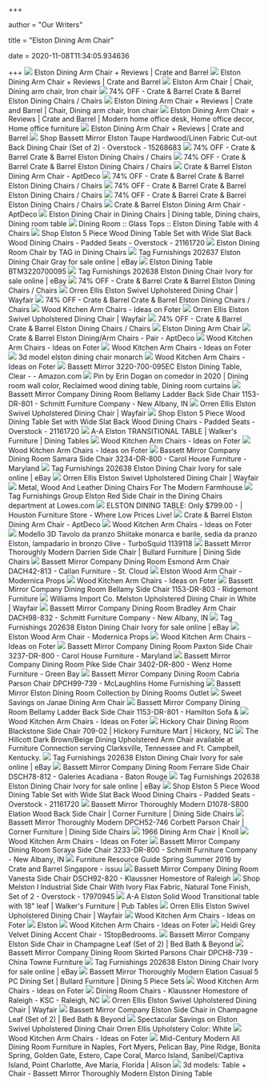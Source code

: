 +++
        
author = "Our Writers"
        
title = "Elston Dining Arm Chair"
        
date = 2020-11-08T11:34:05.934636
        
+++
[ ![](https://images.crateandbarrel.com/is/image/Crate/ElstonArmChairSHS15_1x1/$web_pdp_main_carousel_zoom_med$/190411135026/elston-arm-chair.jpg)](https://images.crateandbarrel.com/is/image/Crate/ElstonArmChairSHS15_1x1/$web_pdp_main_carousel_zoom_med$/190411135026/elston-arm-chair.jpg) Elston Dining Arm Chair + Reviews | Crate and Barrel
[ ![](https://images.crateandbarrel.com/is/image/Crate/ElstonArmChairF13/$web_pdp_main_carousel_zoom_med$/190411135026/elston-arm-chair.jpg)](https://images.crateandbarrel.com/is/image/Crate/ElstonArmChairF13/$web_pdp_main_carousel_zoom_med$/190411135026/elston-arm-chair.jpg) Elston Dining Arm Chair + Reviews | Crate and Barrel
[ ![](https://i.pinimg.com/originals/a7/5b/50/a75b506f61ef713bdb42fc799f8ca4c5.jpg)](https://i.pinimg.com/originals/a7/5b/50/a75b506f61ef713bdb42fc799f8ca4c5.jpg) Elston Arm Chair | Chair, Dining arm chair, Iron chair
[ ![](https://images.kaiyo.com/70266/crate-and-barrel/chairs/dining-chairs/crate-and-barrel-elston-dining-chairs-sale.jpeg)](https://images.kaiyo.com/70266/crate-and-barrel/chairs/dining-chairs/crate-and-barrel-elston-dining-chairs-sale.jpeg) 74% OFF - Crate & Barrel Crate & Barrel Elston Dining Chairs / Chairs
[ ![](https://i.pinimg.com/originals/43/45/52/43455219f7eeb7faf09b830fc3c4ebe5.jpg)](https://i.pinimg.com/originals/43/45/52/43455219f7eeb7faf09b830fc3c4ebe5.jpg) Elston Dining Arm Chair + Reviews | Crate and Barrel | Chair, Dining arm  chair, Iron chair
[ ![](https://i.pinimg.com/originals/af/58/dd/af58dd24192f8f082e797dd2754c4c9a.jpg)](https://i.pinimg.com/originals/af/58/dd/af58dd24192f8f082e797dd2754c4c9a.jpg) Elston Dining Arm Chair + Reviews | Crate and Barrel | Modern home office  desk, Home office decor, Home office furniture
[ ![](https://images.crateandbarrel.com/is/image/Crate/ElstonArmChair3QF13/$web_pdp_main_carousel_zoom_med$/190411135026/elston-arm-chair.jpg)](https://images.crateandbarrel.com/is/image/Crate/ElstonArmChair3QF13/$web_pdp_main_carousel_zoom_med$/190411135026/elston-arm-chair.jpg) Elston Dining Arm Chair + Reviews | Crate and Barrel
[ ![](https://ak1.ostkcdn.com/images/products/15268683/Elston-Side-Chair-4d01bf6e-7aba-4397-a0cf-6c82a4569ff8.jpg)](https://ak1.ostkcdn.com/images/products/15268683/Elston-Side-Chair-4d01bf6e-7aba-4397-a0cf-6c82a4569ff8.jpg) Shop Bassett Mirror Elston Taupe Hardwood/Linen Fabric Cut-out Back Dining  Chair (Set of 2) - Overstock - 15268683
[ ![](https://images.kaiyo.com/70266/crate-and-barrel/chairs/dining-chairs/crate-and-barrel-elston-dining-chairs.jpeg)](https://images.kaiyo.com/70266/crate-and-barrel/chairs/dining-chairs/crate-and-barrel-elston-dining-chairs.jpeg) 74% OFF - Crate & Barrel Crate & Barrel Elston Dining Chairs / Chairs
[ ![](https://images.kaiyo.com/70266/crate-and-barrel/chairs/dining-chairs/second-hand-crate-and-barrel-elston-dining-chairs.jpeg)](https://images.kaiyo.com/70266/crate-and-barrel/chairs/dining-chairs/second-hand-crate-and-barrel-elston-dining-chairs.jpeg) 74% OFF - Crate & Barrel Crate & Barrel Elston Dining Chairs / Chairs
[ ![](https://d6qwfb5pdou4u.cloudfront.net/product-images/6330001-6340000/6339577/617239255338fc2ecdbc9e16ab6b0918386c0a9fcfad8c8eb97bb70407786f08/1500-1500-frame-0.jpg)](https://d6qwfb5pdou4u.cloudfront.net/product-images/6330001-6340000/6339577/617239255338fc2ecdbc9e16ab6b0918386c0a9fcfad8c8eb97bb70407786f08/1500-1500-frame-0.jpg) Crate & Barrel Elston Dining Arm Chair - AptDeco
[ ![](https://images.kaiyo.com/70266/crate-and-barrel/chairs/dining-chairs/crate-and-barrel-elston-dining-chairs-used.jpeg)](https://images.kaiyo.com/70266/crate-and-barrel/chairs/dining-chairs/crate-and-barrel-elston-dining-chairs-used.jpeg) 74% OFF - Crate & Barrel Crate & Barrel Elston Dining Chairs / Chairs
[ ![](https://images.kaiyo.com/70266/crate-and-barrel/chairs/dining-chairs/crate-and-barrel-elston-dining-chairs-second-hand.jpeg)](https://images.kaiyo.com/70266/crate-and-barrel/chairs/dining-chairs/crate-and-barrel-elston-dining-chairs-second-hand.jpeg) 74% OFF - Crate & Barrel Crate & Barrel Elston Dining Chairs / Chairs
[ ![](https://images.kaiyo.com/70266/crate-and-barrel/chairs/dining-chairs/used-crate-and-barrel-elston-dining-chairs.jpeg)](https://images.kaiyo.com/70266/crate-and-barrel/chairs/dining-chairs/used-crate-and-barrel-elston-dining-chairs.jpeg) 74% OFF - Crate & Barrel Crate & Barrel Elston Dining Chairs / Chairs
[ ![](https://d6qwfb5pdou4u.cloudfront.net/product-images/6330001-6340000/6339577/9650493863433c5d88141332dc2c55593a1f243864fc8306e1e16dfc18868be9/1500-1500-frame-0.jpg)](https://d6qwfb5pdou4u.cloudfront.net/product-images/6330001-6340000/6339577/9650493863433c5d88141332dc2c55593a1f243864fc8306e1e16dfc18868be9/1500-1500-frame-0.jpg) Crate & Barrel Elston Dining Arm Chair - AptDeco
[ ![](https://i.pinimg.com/originals/60/b6/bf/60b6bfe6c5996d891b58f584162b7088.jpg)](https://i.pinimg.com/originals/60/b6/bf/60b6bfe6c5996d891b58f584162b7088.jpg) Elston Dining Chair in Dining Chairs | Dining table, Dining chairs, Dining  room table
[ ![](http://www.dineandhome.com/catalog/images/detailed/1/3220-set2_2.jpg)](http://www.dineandhome.com/catalog/images/detailed/1/3220-set2_2.jpg) Dining Room :: Glass Tops :: Elston Dining Table with 4 Chairs
[ ![](https://ak1.ostkcdn.com/images/products/21161720/Elston-5-Piece-Wood-Dining-Table-Set-with-Wide-Slat-Back-Wood-Dining-Chairs-Padded-Seats-16d38f27-dbec-499e-9f70-96ecfdbaf7af_600.jpg?impolicy=medium)](https://ak1.ostkcdn.com/images/products/21161720/Elston-5-Piece-Wood-Dining-Table-Set-with-Wide-Slat-Back-Wood-Dining-Chairs-Padded-Seats-16d38f27-dbec-499e-9f70-96ecfdbaf7af_600.jpg?impolicy=medium) Shop Elston 5 Piece Wood Dining Table Set with Wide Slat Back Wood Dining  Chairs - Padded Seats - Overstock - 21161720
[ ![](https://www.organizeit.com/images/elston-dining-room-chair-by-tag.jpg)](https://www.organizeit.com/images/elston-dining-room-chair-by-tag.jpg) Elston Dining Room Chair by TAG in Dining Chairs
[ ![](https://i.ebayimg.com/images/g/hksAAOSwK95fHvbh/s-l640.jpg)](https://i.ebayimg.com/images/g/hksAAOSwK95fHvbh/s-l640.jpg) Tag Furnishings 202637 Elston Dining Chair Gray for sale online | eBay
[ ![](https://images2.imgix.net/p4dbimg/526/images/3220-700-095-2.jpg?fit=fill&trim=color&trimcolor=FFFFFF&trimtol=5&bg=FFFFFF&dl=3220-700-095.jpg&fm=jpg&auto=format)](https://images2.imgix.net/p4dbimg/526/images/3220-700-095-2.jpg?fit=fill&trim=color&trimcolor=FFFFFF&trimtol=5&bg=FFFFFF&dl=3220-700-095.jpg&fm=jpg&auto=format) Elston Dining Table BTM3220700095
[ ![](https://i.ebayimg.com/images/g/7eIAAOSwKc1cyxHm/s-l1600.jpg)](https://i.ebayimg.com/images/g/7eIAAOSwKc1cyxHm/s-l1600.jpg) Tag Furnishings 202638 Elston Dining Chair Ivory for sale online | eBay
[ ![](https://images.kaiyo.com/70266/crate-and-barrel/chairs/dining-chairs/shop-crate-and-barrel-elston-dining-chairs.jpeg)](https://images.kaiyo.com/70266/crate-and-barrel/chairs/dining-chairs/shop-crate-and-barrel-elston-dining-chairs.jpeg) 74% OFF - Crate & Barrel Crate & Barrel Elston Dining Chairs / Chairs
[ ![](https://secure.img1-fg.wfcdn.com/im/99864055/compr-r85/1154/115477996/elston-swivel-upholstered-dining-chair.jpg)](https://secure.img1-fg.wfcdn.com/im/99864055/compr-r85/1154/115477996/elston-swivel-upholstered-dining-chair.jpg) Orren Ellis Elston Swivel Upholstered Dining Chair | Wayfair
[ ![](https://images.kaiyo.com/70266/crate-and-barrel/chairs/dining-chairs/buy-crate-and-barrel-elston-dining-chairs.jpeg)](https://images.kaiyo.com/70266/crate-and-barrel/chairs/dining-chairs/buy-crate-and-barrel-elston-dining-chairs.jpeg) 74% OFF - Crate & Barrel Crate & Barrel Elston Dining Chairs / Chairs
[ ![](https://foter.com/photos/title/wood-kitchen-arm-chairs.jpg)](https://foter.com/photos/title/wood-kitchen-arm-chairs.jpg) Wood Kitchen Arm Chairs - Ideas on Foter
[ ![](https://secure.img1-fg.wfcdn.com/im/21567085/resize-h600-w600%5Ecompr-r85/6615/66155421/Elston+Swivel+Upholstered+Dining+Chair.jpg)](https://secure.img1-fg.wfcdn.com/im/21567085/resize-h600-w600%5Ecompr-r85/6615/66155421/Elston+Swivel+Upholstered+Dining+Chair.jpg) Orren Ellis Elston Swivel Upholstered Dining Chair | Wayfair
[ ![](https://images.kaiyo.com/70266/crate-and-barrel/chairs/dining-chairs/crate-and-barrel-elston-dining-chairs-coupon.jpeg)](https://images.kaiyo.com/70266/crate-and-barrel/chairs/dining-chairs/crate-and-barrel-elston-dining-chairs-coupon.jpeg) 74% OFF - Crate & Barrel Crate & Barrel Elston Dining Chairs / Chairs
[ ![](https://res-3.cloudinary.com/dzmatfkhc/image/upload/c_fill,dpr_1.0,e_sharpen:100,f_auto,h_250,q_auto,w_250/v1/media/catalog/product/m/a/maf_5f6fac825cfe0_dijn4m4k2ci5lb31sqyq.jpg.jpg)](https://res-3.cloudinary.com/dzmatfkhc/image/upload/c_fill,dpr_1.0,e_sharpen:100,f_auto,h_250,q_auto,w_250/v1/media/catalog/product/m/a/maf_5f6fac825cfe0_dijn4m4k2ci5lb31sqyq.jpg.jpg) Elston Dining Arm Chair
[ ![](https://d6qwfb5pdou4u.cloudfront.net/product-images/280001-290000/288703/14633038822cb8bfed2d27c2598fe22d58c24fc606/1500-1500-frame-0.jpg)](https://d6qwfb5pdou4u.cloudfront.net/product-images/280001-290000/288703/14633038822cb8bfed2d27c2598fe22d58c24fc606/1500-1500-frame-0.jpg) Crate & Barrel Elston Dining/Arm Chairs - Pair - AptDeco
[ ![](https://foter.com/photos/172/set-of-2-dining-chairs-mission-style-medium-brown-finish.jpg?s=pi)](https://foter.com/photos/172/set-of-2-dining-chairs-mission-style-medium-brown-finish.jpg?s=pi) Wood Kitchen Arm Chairs - Ideas on Foter
[ ![](https://foter.com/photos/370/masters-arm-chair-set-of-2.jpg?s=t)](https://foter.com/photos/370/masters-arm-chair-set-of-2.jpg?s=t) Wood Kitchen Arm Chairs - Ideas on Foter
[ ![](https://static.turbosquid.com/Preview/2017/03/21__14_03_59/preview1.jpg78AE0A59-7F1D-46CE-B290-8C061705B2ACOriginal.jpg)](https://static.turbosquid.com/Preview/2017/03/21__14_03_59/preview1.jpg78AE0A59-7F1D-46CE-B290-8C061705B2ACOriginal.jpg) 3d model elston dining chair monarch
[ ![](https://foter.com/photos/227/wood-kitchen-arm-chairs-16.jpg?s=pi)](https://foter.com/photos/227/wood-kitchen-arm-chairs-16.jpg?s=pi) Wood Kitchen Arm Chairs - Ideas on Foter
[ ![](https://images-na.ssl-images-amazon.com/images/I/71gFwuXtvbL._AC_SL1500_.jpg)](https://images-na.ssl-images-amazon.com/images/I/71gFwuXtvbL._AC_SL1500_.jpg) Bassett Mirror 3220-700-095EC Elston Dining Table, Clear - - Amazon.com
[ ![](https://i.pinimg.com/originals/09/dd/df/09dddf174adddb39374f4a4d1cce2499.jpg)](https://i.pinimg.com/originals/09/dd/df/09dddf174adddb39374f4a4d1cce2499.jpg) Pin by Erin Dogan on comedor in 2020 | Dining room wall color, Reclaimed  wood dining table, Dining room curtains
[ ![](https://s3.amazonaws.com/images2.eprevue.net/p4dbimg/526/images/1153-dr-801-1.jpg)](https://s3.amazonaws.com/images2.eprevue.net/p4dbimg/526/images/1153-dr-801-1.jpg) Bassett Mirror Company Dining Room Bellamy Ladder Back Side Chair  1153-DR-801 - Schmitt Furniture Company - New Albany, IN
[ ![](https://secure.img1-fg.wfcdn.com/im/50541943/resize-h600-w600%5Ecompr-r85/6615/66155414/Elston+Swivel+Upholstered+Dining+Chair.jpg)](https://secure.img1-fg.wfcdn.com/im/50541943/resize-h600-w600%5Ecompr-r85/6615/66155414/Elston+Swivel+Upholstered+Dining+Chair.jpg) Orren Ellis Elston Swivel Upholstered Dining Chair | Wayfair
[ ![](https://ak1.ostkcdn.com/images/products/21161720/Elston-5-Piece-Wood-Dining-Table-Set-with-Wide-Slat-Back-Wood-Dining-Chairs-Padded-Seats-4855ab50-c464-4b36-8d0a-cfbd7e952c17.jpg)](https://ak1.ostkcdn.com/images/products/21161720/Elston-5-Piece-Wood-Dining-Table-Set-with-Wide-Slat-Back-Wood-Dining-Chairs-Padded-Seats-4855ab50-c464-4b36-8d0a-cfbd7e952c17.jpg) Shop Elston 5 Piece Wood Dining Table Set with Wide Slat Back Wood Dining  Chairs - Padded Seats - Overstock - 21161720
[ ![](https://images.furnituredealer.net/img/products%2Faamerica%2Fcolor%2Fbremerton%20-%20wg_14907-bw_yv9o9kuk2wxv6pgpfugg.jpg)](https://images.furnituredealer.net/img/products%2Faamerica%2Fcolor%2Fbremerton%20-%20wg_14907-bw_yv9o9kuk2wxv6pgpfugg.jpg) A-A Elston TRANSITIONAL TABLE | Walker's Furniture | Dining Tables
[ ![](https://foter.com/photos/227/wood-kitchen-arm-chairs-19.jpg?s=pi)](https://foter.com/photos/227/wood-kitchen-arm-chairs-19.jpg?s=pi) Wood Kitchen Arm Chairs - Ideas on Foter
[ ![](https://foter.com/photos/375/stanley-arm-chair-set-of-2-1.jpg?s=pi)](https://foter.com/photos/375/stanley-arm-chair-set-of-2-1.jpg?s=pi) Wood Kitchen Arm Chairs - Ideas on Foter
[ ![](https://images2.imgix.net/p4dbimg/526/images/3234-dr-800.jpg?fit=fill&trim=color&trimcolor=FFFFFF&trimtol=5&bg=FFFFFF&w=768&h=576&fm=pjpg&auto=format)](https://images2.imgix.net/p4dbimg/526/images/3234-dr-800.jpg?fit=fill&trim=color&trimcolor=FFFFFF&trimtol=5&bg=FFFFFF&w=768&h=576&fm=pjpg&auto=format) Bassett Mirror Company Dining Room Samara Side Chair 3234-DR-800 - Carol  House Furniture - Maryland
[ ![](https://i.ebayimg.com/images/g/UywAAOSwe8JcyxHl/s-l1600.jpg)](https://i.ebayimg.com/images/g/UywAAOSwe8JcyxHl/s-l1600.jpg) Tag Furnishings 202638 Elston Dining Chair Ivory for sale online | eBay
[ ![](https://secure.img1-fg.wfcdn.com/im/77659969/resize-h800-w800%5Ecompr-r85/8901/89010815/Elston+Swivel+Upholstered+Dining+Chair.jpg)](https://secure.img1-fg.wfcdn.com/im/77659969/resize-h800-w800%5Ecompr-r85/8901/89010815/Elston+Swivel+Upholstered+Dining+Chair.jpg) Orren Ellis Elston Swivel Upholstered Dining Chair | Wayfair
[ ![](https://www.homestead128.com/wp-content/uploads/2017/06/dining-chairs-pin.png)](https://www.homestead128.com/wp-content/uploads/2017/06/dining-chairs-pin.png) Metal, Wood And Leather Dining Chairs For The Modern Farmhouse
[ ![](https://mobileimages.lowes.com/product/converted/454869/4548698xl.jpg)](https://mobileimages.lowes.com/product/converted/454869/4548698xl.jpg) Tag Furnishings Group Elston Red Side Chair in the Dining Chairs department  at Lowes.com
[ ![](https://www.exclusivefurniture.com/images/thumbs/0016070_elston-dining-table_870.jpeg)](https://www.exclusivefurniture.com/images/thumbs/0016070_elston-dining-table_870.jpeg) ELSTON DINING TABLE: Only $799.00 - | Houston Furniture Store - Where Low  Prices Live!
[ ![](https://d6qwfb5pdou4u.cloudfront.net/product-images/6330001-6340000/6339235/15797683409f4edb6cfd16aedcf68ac3adf078e422/1500-1500-frame-0.jpg)](https://d6qwfb5pdou4u.cloudfront.net/product-images/6330001-6340000/6339235/15797683409f4edb6cfd16aedcf68ac3adf078e422/1500-1500-frame-0.jpg) Crate & Barrel Elston Dining Arm Chair - AptDeco
[ ![](https://foter.com/photos/233/marbrisa-mission-arm-chair-medium-brown-single-1.jpg?s=pi)](https://foter.com/photos/233/marbrisa-mission-arm-chair-medium-brown-single-1.jpg?s=pi) Wood Kitchen Arm Chairs - Ideas on Foter
[ ![](https://static.turbosquid.com/Preview/2017/03/21__14_03_59/preview2.jpgA4E7AADB-1894-474D-9ABC-B053CB98834ELarge.jpg)](https://static.turbosquid.com/Preview/2017/03/21__14_03_59/preview2.jpgA4E7AADB-1894-474D-9ABC-B053CB98834ELarge.jpg) Modello 3D Tavolo da pranzo Shiitake monarca e barile, sedia da pranzo  Elston, lampadario in bronzo Clive - TurboSquid 1139118
[ ![](https://images.furnituredealer.net/img/products%2Fbassett_mirror%2Fcolor%2Fthoroughly%20modern_dsch77-811-b.jpg)](https://images.furnituredealer.net/img/products%2Fbassett_mirror%2Fcolor%2Fthoroughly%20modern_dsch77-811-b.jpg) Bassett Mirror Thoroughly Modern Darrien Side Chair | Bullard Furniture | Dining  Side Chairs
[ ![](https://images2.imgix.net/p4dbimg/526/images/dsch42-813-arm-chair.jpg?fit=fill&trim=color&trimcolor=FFFFFF&trimtol=5&bg=FFFFFF&w=384&h=288&fm=pjpg&auto=format)](https://images2.imgix.net/p4dbimg/526/images/dsch42-813-arm-chair.jpg?fit=fill&trim=color&trimcolor=FFFFFF&trimtol=5&bg=FFFFFF&w=384&h=288&fm=pjpg&auto=format) Bassett Mirror Company Dining Room Esmond Arm Chair DACH42-813 - Callan  Furniture - St. Cloud
[ ![](https://cdn.shopify.com/s/files/1/1810/9697/products/S02498_34X20X20-2-LR.jpg?v=1574225230)](https://cdn.shopify.com/s/files/1/1810/9697/products/S02498_34X20X20-2-LR.jpg?v=1574225230) Elston Wood Arm Chair - Modernica Props
[ ![](https://foter.com/photos/188/boss-executive-box-arm-chair-w-mahogany-finish-guest-seating.jpg?s=t)](https://foter.com/photos/188/boss-executive-box-arm-chair-w-mahogany-finish-guest-seating.jpg?s=t) Wood Kitchen Arm Chairs - Ideas on Foter
[ ![](https://images2.imgix.net/p4dbimg/526/images/1153-dr-803.jpg?fit=fill&trim=color&trimcolor=FFFFFF&trimtol=5&bg=FFFFFF&dl=1153-DR-803.jpg&fm=jpg&auto=format)](https://images2.imgix.net/p4dbimg/526/images/1153-dr-803.jpg?fit=fill&trim=color&trimcolor=FFFFFF&trimtol=5&bg=FFFFFF&dl=1153-DR-803.jpg&fm=jpg&auto=format) Bassett Mirror Company Dining Room Bellamy Side Chair 1153-DR-803 -  Ridgemont Furniture
[ ![](https://secure.img1-fg.wfcdn.com/im/89751444/resize-h800-w800%5Ecompr-r85/9430/94303303/Melston+Upholstered+Dining+Chair+in+White.jpg)](https://secure.img1-fg.wfcdn.com/im/89751444/resize-h800-w800%5Ecompr-r85/9430/94303303/Melston+Upholstered+Dining+Chair+in+White.jpg) Williams Import Co. Melston Upholstered Dining Chair in White | Wayfair
[ ![](https://images2.imgix.net/p4dbimg/526/images/dach98-832-1.jpg?fit=fill&trim=color&trimcolor=FFFFFF&trimtol=5&bg=FFFFFF&w=1024&h=768&fm=pjpg&auto=format)](https://images2.imgix.net/p4dbimg/526/images/dach98-832-1.jpg?fit=fill&trim=color&trimcolor=FFFFFF&trimtol=5&bg=FFFFFF&w=1024&h=768&fm=pjpg&auto=format) Bassett Mirror Company Dining Room Bradley Arm Chair DACH98-832 - Schmitt  Furniture Company - New Albany, IN
[ ![](https://i.ebayimg.com/images/g/l5gAAOSw9ZtcyxHm/s-l1600.jpg)](https://i.ebayimg.com/images/g/l5gAAOSw9ZtcyxHm/s-l1600.jpg) Tag Furnishings 202638 Elston Dining Chair Ivory for sale online | eBay
[ ![](https://cdn.shopify.com/s/files/1/1810/9697/products/S02498_34X20X20-3-LR.jpg?v=1574225230)](https://cdn.shopify.com/s/files/1/1810/9697/products/S02498_34X20X20-3-LR.jpg?v=1574225230) Elston Wood Arm Chair - Modernica Props
[ ![](https://foter.com/photos/227/paula-deen-home-captain-mikes-dining-arm-chair-in-linen.jpg?s=pi)](https://foter.com/photos/227/paula-deen-home-captain-mikes-dining-arm-chair-in-linen.jpg?s=pi) Wood Kitchen Arm Chairs - Ideas on Foter
[ ![](https://images2.imgix.net/p4dbimg/526/images/3237-s800-chair-angle-1.jpg?fit=fill&trim=color&trimcolor=FFFFFF&trimtol=5&bg=FFFFFF&w=768&h=576&fm=pjpg&auto=format)](https://images2.imgix.net/p4dbimg/526/images/3237-s800-chair-angle-1.jpg?fit=fill&trim=color&trimcolor=FFFFFF&trimtol=5&bg=FFFFFF&w=768&h=576&fm=pjpg&auto=format) Bassett Mirror Company Dining Room Paxton Side Chair 3237-DR-800 - Carol  House Furniture - Maryland
[ ![](https://images2.imgix.net/p4dbimg/526/images/3402-dr-800.jpg?fit=fill&trim=color&trimcolor=FFFFFF&trimtol=5&bg=FFFFFF&dl=3402-DR-800.jpg&fm=jpg&auto=format)](https://images2.imgix.net/p4dbimg/526/images/3402-dr-800.jpg?fit=fill&trim=color&trimcolor=FFFFFF&trimtol=5&bg=FFFFFF&dl=3402-DR-800.jpg&fm=jpg&auto=format) Bassett Mirror Company Dining Room Pike Side Chair 3402-DR-800 - Wenz Home  Furniture - Green Bay
[ ![](https://images2.imgix.net/p4dbimg/526/images/dpch99-739-1.jpg?trim=color&trimcolor=FFFFFF&trimtol=5&w=1024&h=768&fm=pjpg&auto=format)](https://images2.imgix.net/p4dbimg/526/images/dpch99-739-1.jpg?trim=color&trimcolor=FFFFFF&trimtol=5&w=1024&h=768&fm=pjpg&auto=format) Bassett Mirror Company Dining Room Cabria Parson Chair DPCH99-739 -  McLaughlins Home Furnishing
[ ![](https://www.diningroomsoutlet.com/media/catalog/category/3220-700-bann.jpg)](https://www.diningroomsoutlet.com/media/catalog/category/3220-700-bann.jpg) Bassett Mirror Elston Dining Room Collection by Dining Rooms Outlet
[ ![](https://images.prod.meredith.com/product/844969d33a5fce3dad2d28b3f494f9a0/1576965707685/l/janae-dining-arm-chair)](https://images.prod.meredith.com/product/844969d33a5fce3dad2d28b3f494f9a0/1576965707685/l/janae-dining-arm-chair) Sweet Savings on Janae Dining Arm Chair
[ ![](https://images2.imgix.net/p4dbimg/526/images/1153-dr-801-a-1.jpg?trim=color&trimcolor=FFFFFF&trimtol=5&w=1024&h=768&fm=pjpg&auto=format)](https://images2.imgix.net/p4dbimg/526/images/1153-dr-801-a-1.jpg?trim=color&trimcolor=FFFFFF&trimtol=5&w=1024&h=768&fm=pjpg&auto=format) Bassett Mirror Company Dining Room Bellamy Ladder Back Side Chair  1153-DR-801 - Hamilton Sofa &
[ ![](https://foter.com/photos/249/2xhome-set-of-2-eames-style-dining-room-chairs-high-quality-armchair-wooden-eiffel-legs-lounge-chair-seat-shell-arm-arms-armed-armchairs-with-wood-dowel-leg-woodleg-legged-base-pyramid-eifel-daw-moder.jpg?s=pi)](https://foter.com/photos/249/2xhome-set-of-2-eames-style-dining-room-chairs-high-quality-armchair-wooden-eiffel-legs-lounge-chair-seat-shell-arm-arms-armed-armchairs-with-wood-dowel-leg-woodleg-legged-base-pyramid-eifel-daw-moder.jpg?s=pi) Wood Kitchen Arm Chairs - Ideas on Foter
[ ![](https://images2.imgix.net/p4dbimg/768/images/709-02.jpg?fit=fill&trim=color&trimcolor=FFFFFF&trimtol=5&bg=FFFFFF&w=768&h=576&fm=pjpg&auto=format)](https://images2.imgix.net/p4dbimg/768/images/709-02.jpg?fit=fill&trim=color&trimcolor=FFFFFF&trimtol=5&bg=FFFFFF&w=768&h=576&fm=pjpg&auto=format) Hickory Chair Dining Room Blackstone Side Chair 709-02 | Hickory Furniture  Mart | Hickory, NC
[ ![](https://cdn11.bigcommerce.com/s-a1aqxosd6a/images/stencil/1280x1280/products/23256/63040/jpg__05581__30896__75646.1602783575.jpg?c=2)](https://cdn11.bigcommerce.com/s-a1aqxosd6a/images/stencil/1280x1280/products/23256/63040/jpg__05581__30896__75646.1602783575.jpg?c=2) The Hillcott Dark Brown/Beige Dining Upholstered Arm Chair available at  Furniture Connection serving Clarksville, Tennessee and Ft. Campbell,  Kentucky.
[ ![](https://i.ebayimg.com/thumbs/images/g/nWsAAOSw2LFeLMEh/s-l200.jpg)](https://i.ebayimg.com/thumbs/images/g/nWsAAOSw2LFeLMEh/s-l200.jpg) Tag Furnishings 202638 Elston Dining Chair Ivory for sale online | eBay
[ ![](https://images2.imgix.net/p4dbimg/526/images/dsch78-812-ferrare-side-chair.jpg?fit=fill&trim=color&trimcolor=FFFFFF&trimtol=5&bg=FFFFFF&w=384&h=288&fm=pjpg&auto=format)](https://images2.imgix.net/p4dbimg/526/images/dsch78-812-ferrare-side-chair.jpg?fit=fill&trim=color&trimcolor=FFFFFF&trimtol=5&bg=FFFFFF&w=384&h=288&fm=pjpg&auto=format) Bassett Mirror Company Dining Room Ferrare Side Chair DSCH78-812 - Galeries  Acadiana - Baton Rouge
[ ![](https://i.ebayimg.com/images/g/M2wAAOSwzCtcERST/s-l225.jpg)](https://i.ebayimg.com/images/g/M2wAAOSwzCtcERST/s-l225.jpg) Tag Furnishings 202638 Elston Dining Chair Ivory for sale online | eBay
[ ![](https://ak1.ostkcdn.com/images/products/21161720/Elston-5-Piece-Wood-Dining-Table-Set-with-Wide-Slat-Back-Wood-Dining-Chairs-Padded-Seats-ef0b4fe8-aeae-4cec-b19e-034983f0e7ef.jpg)](https://ak1.ostkcdn.com/images/products/21161720/Elston-5-Piece-Wood-Dining-Table-Set-with-Wide-Slat-Back-Wood-Dining-Chairs-Padded-Seats-ef0b4fe8-aeae-4cec-b19e-034983f0e7ef.jpg) Shop Elston 5 Piece Wood Dining Table Set with Wide Slat Back Wood Dining  Chairs - Padded Seats - Overstock - 21161720
[ ![](https://images.furnituredealer.net/img/products%2Fbassett_mirror%2Fcolor%2Fthoroughly%20modern_d1078-s800-b.jpg)](https://images.furnituredealer.net/img/products%2Fbassett_mirror%2Fcolor%2Fthoroughly%20modern_d1078-s800-b.jpg) Bassett Mirror Thoroughly Modern D1078-S800 Elation Wood Back Side Chair |  Corner Furniture | Dining Side Chairs
[ ![](https://imageresizer.furnituredealer.net/img/remote/images.furnituredealer.net/img/products%2Fbassett_mirror%2Fcolor%2Fthoroughly%20modern_dpch52-746-b.jpg?width=878&height=600&scale=both&trim.threshold=80)](https://imageresizer.furnituredealer.net/img/remote/images.furnituredealer.net/img/products%2Fbassett_mirror%2Fcolor%2Fthoroughly%20modern_dpch52-746-b.jpg?width=878&height=600&scale=both&trim.threshold=80) Bassett Mirror Thoroughly Modern DPCH52-746 Corbett Parson Chair | Corner  Furniture | Dining Side Chairs
[ ![](https://www.knoll.com/media/83/252/1966-dining-chair-with-arms-hero.jpg)](https://www.knoll.com/media/83/252/1966-dining-chair-with-arms-hero.jpg) 1966 Dining Arm Chair | Knoll
[ ![](https://foter.com/photos/188/flash-furniture-b-z100-lf-0005-bk-lea-gg-black-leather-luxurious-conference-chair-with-casters.jpg?s=pi)](https://foter.com/photos/188/flash-furniture-b-z100-lf-0005-bk-lea-gg-black-leather-luxurious-conference-chair-with-casters.jpg?s=pi) Wood Kitchen Arm Chairs - Ideas on Foter
[ ![](https://s3.amazonaws.com/images2.eprevue.net/p4dbimg/526/images/3233-dr-800-1.jpg)](https://s3.amazonaws.com/images2.eprevue.net/p4dbimg/526/images/3233-dr-800-1.jpg) Bassett Mirror Company Dining Room Soraya Side Chair 3233-DR-800 - Schmitt  Furniture Company - New Albany, IN
[ ![](https://image.isu.pub/160217055125-e99ce68c819448e4c9a0e13bd64834c7/jpg/page_57.jpg)](https://image.isu.pub/160217055125-e99ce68c819448e4c9a0e13bd64834c7/jpg/page_57.jpg) Furniture Resource Guide Spring Summer 2016 by Crate and Barrel Singapore -  issuu
[ ![](https://images2.imgix.net/p4dbimg/526/images/dsch92-820.jpg?trim=color&trimcolor=FFFFFF&trimtol=5&w=1024&h=768&fm=pjpg)](https://images2.imgix.net/p4dbimg/526/images/dsch92-820.jpg?trim=color&trimcolor=FFFFFF&trimtol=5&w=1024&h=768&fm=pjpg) Bassett Mirror Company Dining Room Vanesta Side Chair DSCH92-820 -  Klaussner Homestore of Raleigh
[ ![](https://ak1.ostkcdn.com/images/products/17970945/Melston-I-Industrial-Side-Chair-With-Ivory-Flax-Fabric-Natural-Tone-Finish-Set-of-2-30c7763e-d3e3-43d6-bc56-9ebdb81895fd_600.jpg?impolicy=medium)](https://ak1.ostkcdn.com/images/products/17970945/Melston-I-Industrial-Side-Chair-With-Ivory-Flax-Fabric-Natural-Tone-Finish-Set-of-2-30c7763e-d3e3-43d6-bc56-9ebdb81895fd_600.jpg?impolicy=medium) Shop Melston I Industrial Side Chair With Ivory Flax Fabric, Natural Tone  Finish, Set of 2 - Overstock - 17970945
[ ![](https://images.furnituredealer.net/img/products%2Faamerica%2Fcolor%2Fbremerton%20-%20wg_brm%20wg-6-33%20wg-2-43-mkacp746tzuofahqzi5agtw.jpg)](https://images.furnituredealer.net/img/products%2Faamerica%2Fcolor%2Fbremerton%20-%20wg_brm%20wg-6-33%20wg-2-43-mkacp746tzuofahqzi5agtw.jpg) A-A Elston Solid Wood Transitional table with 18" leaf | Walker's Furniture  | Pub Tables
[ ![](https://secure.img1-fg.wfcdn.com/im/28351578/resize-h340-p1-w340%5Ecompr-r70/6803/68033335/Gautreau+Upholstered+Side+Chair.jpg)](https://secure.img1-fg.wfcdn.com/im/28351578/resize-h340-p1-w340%5Ecompr-r70/6803/68033335/Gautreau+Upholstered+Side+Chair.jpg) Orren Ellis Elston Swivel Upholstered Dining Chair | Wayfair
[ ![](https://foter.com/photos/227/laine-wenge-wood-faux-leather-modern-dining-chairs-set-of-2.jpg?s=pi)](https://foter.com/photos/227/laine-wenge-wood-faux-leather-modern-dining-chairs-set-of-2.jpg?s=pi) Wood Kitchen Arm Chairs - Ideas on Foter
[ ![](https://www.hatfields.com/pub/media/catalog/product/cache/501588e0ec90e3dd1cdbd96f59ded192/e/l/elston_sofa_-_chair_2_.jpg)](https://www.hatfields.com/pub/media/catalog/product/cache/501588e0ec90e3dd1cdbd96f59ded192/e/l/elston_sofa_-_chair_2_.jpg) Elston
[ ![](https://foter.com/photos/371/weston-arm-chair-set-of-2.jpg?s=t)](https://foter.com/photos/371/weston-arm-chair-set-of-2.jpg?s=t) Wood Kitchen Arm Chairs - Ideas on Foter
[ ![](https://cdn.1stopbedrooms.com/media/catalog/product/h/e/heidi-grey-velvet-dining-accent-chair_qb1315024.jpg)](https://cdn.1stopbedrooms.com/media/catalog/product/h/e/heidi-grey-velvet-dining-accent-chair_qb1315024.jpg) Heidi Grey Velvet Dining Accent Chair - 1StopBedrooms.
[ ![](https://b3h2.scene7.com/is/image/BedBathandBeyond/305818868743079p)](https://b3h2.scene7.com/is/image/BedBathandBeyond/305818868743079p) Bassett Mirror Company Elston Side Chair in Champagne Leaf (Set of 2) | Bed  Bath & Beyond
[ ![](https://images2.imgix.net/p4dbimg/526/images/dpch8-739-10.jpg?fit=fill&trim=color&trimcolor=FFFFFF&trimtol=5&bg=FFFFFF&w=768&h=576&fm=pjpg&auto=format)](https://images2.imgix.net/p4dbimg/526/images/dpch8-739-10.jpg?fit=fill&trim=color&trimcolor=FFFFFF&trimtol=5&bg=FFFFFF&w=768&h=576&fm=pjpg&auto=format) Bassett Mirror Company Dining Room Skirted Parsons Chair DPCH8-739 - China  Towne Furniture
[ ![](https://i.ebayimg.com/images/g/-uIAAOSwhYNePk34/s-l225.jpg)](https://i.ebayimg.com/images/g/-uIAAOSwhYNePk34/s-l225.jpg) Tag Furnishings 202638 Elston Dining Chair Ivory for sale online | eBay
[ ![](https://images.furnituredealer.net/img/products%2Fbassett_mirror%2Fcolor%2Fthoroughly%20modern_d1078-000-aah-b.jpg)](https://images.furnituredealer.net/img/products%2Fbassett_mirror%2Fcolor%2Fthoroughly%20modern_d1078-000-aah-b.jpg) Bassett Mirror Thoroughly Modern Elation Casual 5 PC Dining Set | Bullard  Furniture | Dining 5 Piece Sets
[ ![](https://foter.com/photos/226/arm-chair-rush-seat.jpg?s=pi)](https://foter.com/photos/226/arm-chair-rush-seat.jpg?s=pi) Wood Kitchen Arm Chairs - Ideas on Foter
[ ![](https://images2.imgix.net/p4dbimg/1417/images/426-906a.jpg?fit=fill&trim=color&trimcolor=FFFFFF&trimtol=5&bg=FFFFFF&w=384&h=288&fm=pjpg&auto=format)](https://images2.imgix.net/p4dbimg/1417/images/426-906a.jpg?fit=fill&trim=color&trimcolor=FFFFFF&trimtol=5&bg=FFFFFF&w=384&h=288&fm=pjpg&auto=format) Dining Room Chairs - Klaussner Homestore of Raleigh - KSC - Raleigh, NC
[ ![](https://secure.img1-fg.wfcdn.com/im/03577417/resize-h340-p1-w340%5Ecompr-r70/7394/73948380/Babbitt+Tufted+Upholstered+Side+Chair+%2528Set+of+2%2529.jpg)](https://secure.img1-fg.wfcdn.com/im/03577417/resize-h340-p1-w340%5Ecompr-r70/7394/73948380/Babbitt+Tufted+Upholstered+Side+Chair+%2528Set+of+2%2529.jpg) Orren Ellis Elston Swivel Upholstered Dining Chair | Wayfair
[ ![](https://b3h2.scene7.com/is/image/BedBathandBeyond/268313967664535p)](https://b3h2.scene7.com/is/image/BedBathandBeyond/268313967664535p) Bassett Mirror Company Elston Side Chair in Champagne Leaf (Set of 2) | Bed  Bath & Beyond
[ ![](https://images.prod.meredith.com/product/a381ce379f1264ea5b859963a1f5c2d4/1567055680248/l/elston-swivel-upholstered-dining-chair-orren-ellis-upholstery-color-white)](https://images.prod.meredith.com/product/a381ce379f1264ea5b859963a1f5c2d4/1567055680248/l/elston-swivel-upholstered-dining-chair-orren-ellis-upholstery-color-white) Spectacular Savings on Elston Swivel Upholstered Dining Chair Orren Ellis  Upholstery Color: White
[ ![](https://foter.com/photos/205/lexmod-veer-accent-chair-black.jpg?s=pi)](https://foter.com/photos/205/lexmod-veer-accent-chair-black.jpg?s=pi) Wood Kitchen Arm Chairs - Ideas on Foter
[ ![](https://imageresizer.furnituredealer.net/img/remote/images.furnituredealer.net/img/products%2Fhooker_furniture%2Fcolor%2Fstudio%207h%20-%20-506075203_5398-75400-m3.jpg?scale=both&width=450&height=450)](https://imageresizer.furnituredealer.net/img/remote/images.furnituredealer.net/img/products%2Fhooker_furniture%2Fcolor%2Fstudio%207h%20-%20-506075203_5398-75400-m3.jpg?scale=both&width=450&height=450) Mid-Century Modern All Dining Room Furniture in Naples, Fort Myers, Pelican  Bay, Pine Ridge, Bonita Spring, Golden Gate, Estero, Cape Coral, Marco  Island, Sanibel/Captiva Island, Point Charlotte, Ave Maria, Florida | Alison
[ ![](https://b.3ddd.ru/media/cache/tuk_model_custom_filter_en/model_images/0000/0000/0600/600252.579ca96ae6181.jpeg)](https://b.3ddd.ru/media/cache/tuk_model_custom_filter_en/model_images/0000/0000/0600/600252.579ca96ae6181.jpeg) 3d models: Table + Chair - Bassett Mirror Thoroughly Modern Elston Dining  Table
